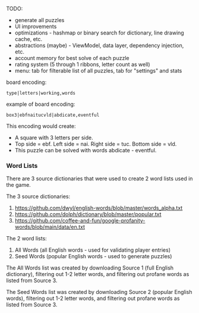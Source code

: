 TODO:

- generate all puzzles
- UI improvements
- optimizations - hashmap or binary search for dictionary, line drawing cache, etc.
- abstractions (maybe) - ViewModel, data layer, dependency injection, etc.
- account memory for best solve of each puzzle
- rating system (5 through 1 ribbons, letter count as well)
- menu: tab for filterable list of all puzzles, tab for "settings" and stats

board encoding:

```
type|letters|working,words
```

example of board encoding:

```
box3|ebfnaitucvld|abdicate,eventful
```

This encoding would create:
- A square with 3 letters per side.
- Top side = ebf. Left side = nai. Right side = tuc. Bottom side = vld.
- This puzzle can be solved with words abdicate - eventful.

### Word Lists

There are 3 source dictionaries that were used to create 2 word lists used in the game.

The 3 source dictionaries:
1. https://github.com/dwyl/english-words/blob/master/words_alpha.txt
2. https://github.com/dolph/dictionary/blob/master/popular.txt
3. https://github.com/coffee-and-fun/google-profanity-words/blob/main/data/en.txt

The 2 word lists:
1. All Words (all English words - used for validating player entries)
2. Seed Words (popular English words - used to generate puzzles)

The All Words list was created by downloading Source 1 (full English dictionary),
filtering out 1-2 letter words,
and filtering out profane words as listed from Source 3.

The Seed Words list was created by downloading Source 2 (popular English words),
filtering out 1-2 letter words,
and filtering out profane words as listed from Source 3.
